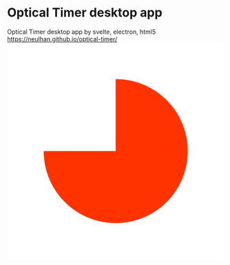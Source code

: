 # Optical Timer desktop app

Optical Timer desktop app by svelte, electron, html5
https://neulhan.github.io/optical-timer/
![preview](./src/assets/icons/png/64x64.png)
